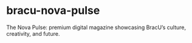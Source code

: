 # bracu-nova-pulse
The Nova Pulse: premium digital magazine showcasing BracU’s culture, creativity, and future.
